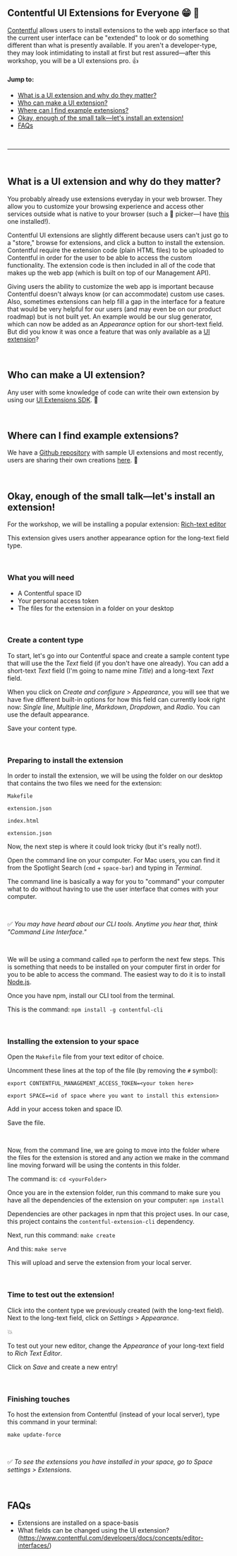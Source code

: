 ## Contentful UI Extensions for Everyone :grin: :tada:


[Contentful](https://www.contentful.com/) allows users to install extensions to the web app interface so that the current user interface can be "extended" to look or do something different than what is presently available. If you aren't a developer-type, they may look intimidating to install at first but rest assured&mdash;after this workshop, you will be a UI extensions pro. :+1:

#### Jump to:
- [What is a UI extension and why do they matter?](#what-is-a-ui-extension-and-why-do-they-matter)
- [Who can make a UI extension?](#who-can-make-a-ui-extension)
- [Where can I find example extensions?](#where-can-i-find-example-extensions)
- [Okay, enough of the small talk&mdash;let's install an extension!](#okay-enough-of-the-small-talk&mdash;lets-install-an-extension)
- [FAQs](#faqs)

<br>
<hr>
<br>

## What is a UI extension and why do they matter?

You probably already use extensions everyday in your web browser. They allow you to customize your browsing experience and access other services outside what is native to your browser (such a  :rainbow:  picker&mdash;I have [this](https://goo.gl/xdYHW) one installed!).

Contentful UI extensions are slightly different because users can't just go to a "store," browse for extensions, and click a button to install the extension. Contentful require the extension code (plain HTML files) to be uploaded to Contentful in order for the user to be able to access the custom functionality. The extension code is then included in all of the code that makes up the web app (which is built on top of our Management API).

Giving users the ability to customize the web app is important because Contentful doesn't always know (or can accommodate) custom use cases. Also, sometimes extensions can help fill a gap in the interface for a feature that would be very helpful for our users (and may even be on our product roadmap) but is not built yet. An example would be our slug generator, which can now be added as an _Appearance_ option for our short-text field. But did you know it was once a feature that was only available as a [UI extension](https://github.com/contentful/extensions/tree/master/samples/slug)?

<br>

## Who can make a UI extension?
Any user with some knowledge of code can write their own extension by using our [UI Extensions SDK](https://github.com/contentful/ui-extensions-sdk). :punch:

<br>

## Where can I find example extensions?
We have a [Github repository](https://github.com/contentful/extensions) with sample UI extensions and most recently, users are sharing their own creations [here](https://www.contentfulcommunity.com/c/ecosystem/show-us-your-extension). :beers:

<br>

## Okay, enough of the small talk&mdash;let's install an extension!

For the workshop, we will be installing a popular extension: [Rich-text editor](https://github.com/contentful/extensions/tree/master/samples/alloy-editor)

This extension gives users another appearance option for the long-text field type.

<br>

### What you will need
- A Contentful space ID
- Your personal access token
- The files for the extension in a folder on your desktop

<br>

### Create a content type
To start, let's go into our Contentful space and create a sample content type that will use the the _Text_ field (if you don't have one already). You can add a short-text  _Text_ field (I'm going to name mine _Title_) and a long-text _Text_ field.

When you click on _Create and configure_ > _Appearance_, you will see that we have five different built-in options for how this field can currently look right now: _Single line_, _Multiple line_, _Markdown_, _Dropdown_, and _Radio_. You can use the default appearance.

Save your content type.

<br>

### Preparing to install the extension

In order to install the extension, we will be using the folder on our desktop that contains the two files we need for the extension:

`Makefile`

`extension.json`

`index.html`

`extension.json`

Now, the next step is where it could look tricky (but it's really not!).

Open the command line on your computer. For Mac users, you can find it from the Spotlight Search (`cmd` + `space-bar`) and typing in _Terminal_.

The command line is basically a way for you to "command" your computer what to do without having to use the user interface that comes with your computer.

<br>

:white_check_mark:	_You may have heard about our CLI tools. Anytime you hear that, think "Command Line Interface."_

<br>

We will be using a command called `npm` to perform the next few steps. This is something that needs to be installed on your computer first in order for you to be able to access the command. The easiest way to do it is to install [Node.js](https://docs.npmjs.com/getting-started/installing-node).

Once you have npm, install our CLI tool from the terminal.

This is the command:
`npm install -g contentful-cli`


<br>

### Installing the extension to your space

Open the `Makefile` file from your text editor of choice.

Uncomment these lines at the top of the file (by removing the `#` symbol):

`export CONTENTFUL_MANAGEMENT_ACCESS_TOKEN=<your token here>`

`export SPACE=<id of space where you want to install this extension>`

Add in your access token and space ID.

Save the file.

<br>

Now, from the command line, we are going to move into the folder where the files for the extension is stored and any action we make in the command line moving forward will be using the contents in this folder.

The command is:
`cd <yourFolder>`

Once you are in the extension folder, run this command to make sure you have all the dependencies of the extension on your computer:
`npm install`

Dependencies are other packages in npm that this project uses. In our case, this project contains the `contentful-extension-cli` dependency.

Next, run this command:
`make create`

And this:
`make serve`

This will upload and serve the extension from your local server.

<br>

### Time to test out the extension!
Click into the content type we previously created (with the long-text field).
Next to the long-text field, click on _Settings_ > _Appearance_.

:boom:

To test out your new editor, change the _Appearance_ of your long-text field to _Rich Text Editor_.

Click on _Save_ and create a new entry!

<br>

### Finishing touches
To host the extension from Contentful (instead of your local server), type this command in your terminal:

`make update-force`

<br>

:white_check_mark: _To see the extensions you have installed in your space, go to _Space settings_ > _Extensions_._

<br>

## FAQs
- Extensions are installed on a space-basis
- What fields can be changed using the UI extension? (https://www.contentful.com/developers/docs/concepts/editor-interfaces/)
